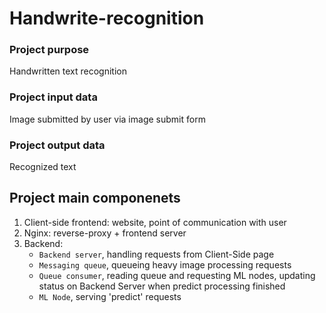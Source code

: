 # Handwrite-recognition

### Project purpose
Handwritten text recognition

### Project input data
Image submitted by user via image submit form

### Project output data
Recognized text

## Project main componenets
1. Client-side frontend: website, point of communication with user
2. Nginx: reverse-proxy + frontend server
3. Backend:
	- `Backend server`, handling requests from Client-Side page
	- `Messaging queue`, queueing heavy image processing requests
	- `Queue consumer`, reading queue and requesting ML nodes, updating status on Backend Server when predict processing finished
	- `ML Node`, serving 'predict' requests
